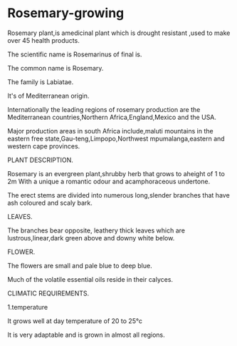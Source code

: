 # Rosemary-growing

Rosemary plant,is amedicinal plant which is drought resistant ,used to make over 45 health products.

The scientific name is Rosemarinus of final is.

The common name is Rosemary.

The family is Labiatae.

It's of Mediterranean origin.

Internationally the leading regions of rosemary production are the Mediterranean countries,Northern Africa,England,Mexico and the USA.

Major production areas in south Africa include,maluti mountains in the eastern free state,Gau-teng,Limpopo,Northwest mpumalanga,eastern and western cape provinces.

PLANT DESCRIPTION.

Rosemary is an evergreen plant,shrubby herb that grows to aheight of 1 to 2m
With a unique a romantic odour and acamphoraceous undertone.

The erect stems are divided into numerous long,slender branches that have ash coloured and scaly bark.

LEAVES.

The branches bear opposite, leathery thick leaves which are lustrous,linear,dark green above and downy white below.

FLOWER.

The flowers are small and pale blue to deep blue.

Much of the volatile essential oils reside in their calyces.

CLIMATIC REQUIREMENTS.

1.temperature
 
 It grows well at day temperature of 20 to 25°c
 
 It is very adaptable and is grown in almost all regions.
